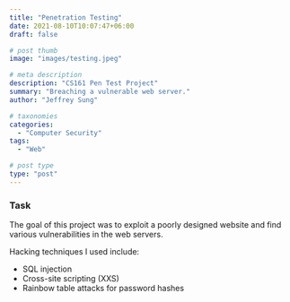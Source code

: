```yaml
---
title: "Penetration Testing"
date: 2021-08-10T10:07:47+06:00
draft: false

# post thumb
image: "images/testing.jpeg"

# meta description
description: "CS161 Pen Test Project"
summary: "Breaching a vulnerable web server."
author: "Jeffrey Sung"

# taxonomies
categories: 
  - "Computer Security"
tags:
  - "Web"

# post type
type: "post"
---
```

### Task
The goal of this project was to exploit a poorly designed website and find various vulnerabilities in the web servers.  

Hacking techniques I used include:  
- SQL injection
- Cross-site scripting (XXS)
- Rainbow table attacks for password hashes